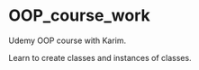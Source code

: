 # OOP_course_work
Udemy OOP course with Karim. 

Learn to create classes and instances of classes. 
